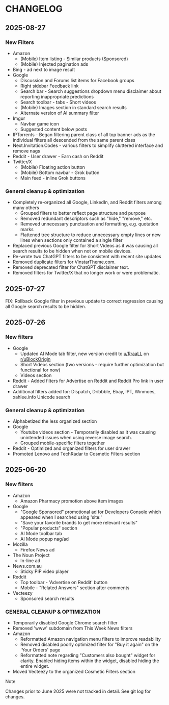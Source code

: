# CHANGELOG

## 2025-08-27

### New Filters

- Amazon
  - (Mobile) Item listing - Similar products (Sponsored)
  - (Mobile) Injected pagination ads
- Bing - ad next to image result
- Google
  - Discussion and Forums list items for Facebook groups
  - Right sidebar Feedback link
  - Search bar - Search suggestions dropdown menu disclaimer about reporting inappropriate predictions
  - Search toolbar - tabs - Short videos
  - (Mobile) Images section in standard search results
  - Alternate version of AI summary filter
- Imgur
  - Navbar game icon
  - Suggested content below posts
- IPTorrents - Began filtering parent class of all top banner ads as the individual filters all descended from the same parent class
- Next.Invitation.Codes - various filters to simplify cluttered interface and remove nags
- Reddit - User drawer - Earn cash on Reddit
- Twitter/X
  - (Mobile) Floating action button
  - (Mobile) Bottom navbar - Grok button
  - Main feed - inline Grok buttons

### General cleanup & optimization

- Completely re-organized all Google, LinkedIn, and Reddit filters among many others
  - Grouped filters to better reflect page structure and purpose
  - Removed redundant descriptors such as "hide," "remove," etc.
  - Removed unnecessary punctuation and formatting, e.g. quotation marks
  - Flattened tree structure to reduce unnecessary empty lines or new lines when sections only contained a single filter
- Replaced previous Google filter for Short Videos as it was causing all search results to be hidden when not on mobile devices.
- Re-wrote two ChatGPT filters to be consistent with recent site updates
- Removed duplicate filters for VinstarTheme.com.
- Removed deprecated filter for ChatGPT disclaimer text.
- Removed filters for Twitter/X that no longer work or were problematic.

## 2025-07-27

FIX: Rollback Google filter in previous update to correct regression causing all Google search results to be hidden.

## 2025-07-26

### New filters

- Google
  - Updated AI Mode tab filter, new version credit to [u/RraaLL](https://www.reddit.com/r/uBlockOrigin/comments/1l4vpmj/comment/mwcvxlt) on [r/uBlockOrigin](https://www.reddit.com/r/uBlockOrigin)
  - Short Videos section (two versions - require further optimization but functional for now)
  - Videos section
- Reddit - Added filters for Advertise on Reddit and Reddit Pro link in user drawer
- Additional filters added for: Dispatch, Dribbble, Ebay, IPT, Winmoes, xahlee.info Unicode search

### General cleanup & optimization

- Alphabetized the less organized section
- Google
  - Youtube videos section - Temporarily disabled as it was causing unintended issues when using reverse image search.
  - Grouped mobile-specific filters together
- Reddit - Optimized and organized filters for user drawer
- Promoted Lenovo and TechRadar to Cosmetic Filters section

## 2025-06-20

### New filters

- Amazon
  - Amazon Pharmacy promotion above item images
- Google
  - "Google Sponsored" promotional ad for Developers Console which appeared when I searched using 'site:'
  - "Save your favorite brands to get more relevant results"
  - "Popular products" section
  - AI Mode toolbar tab
  - AI Mode popup nag/ad
- Mozilla
  - Firefox News ad
- The Noun Project
  - In-line ad
- News.com.au
  - Sticky PIP video player
- Reddit
  - Top toolbar - 'Advertise on Reddit' button
  - Mobile - "Related Answers" section after comments
- Vecteezy
  - Sponsored search results

### GENERAL CLEANUP & OPTIMIZATION

- Temporarily disabled Google Chrome search filter
- Removed 'www' subdomain from This Week News filters
- Amazon
  - Reformatted Amazon navigation menu filters to improve readability
  - Removed disabled poorly optimized filter for "Buy it again" on the 'Your Orders' page
  - Reformatted note regarding "Customers also bought" widget for clarity. Enabled hiding items within the widget, disabled hiding the entire widget.
- Moved Vecteezy to the organized Cosmetic Filters section

> [!NOTE]
> Changes prior to June 2025 were not tracked in detail. See git log for changes.

